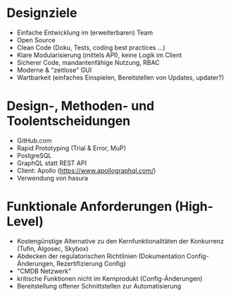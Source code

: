 
# Designziele

- Einfache Entwicklung im (erweiterbaren) Team
- Open Source
- Clean Code (Doku, Tests, coding best practices ...)
- Klare Modularisierung (mittels API), keine Logik im Client
- Sicherer Code, mandantenfähige Nutzung, RBAC
- Moderne & "zeitlose" GUI
- Wartbarkeit (einfaches Einspielen, Bereitstellen von Updates, updater?)

# Design-, Methoden- und Toolentscheidungen

- GitHub.com
- Rapid Prototyping (Trial & Error, MuP)
- PostgreSQL
- GraphQL statt REST API
- Client: Apollo (https://www.apollographql.com/)
- Verwendung von hasura

# Funktionale Anforderungen (High-Level)

- Kostengünstige Alternative zu den Kernfunktionalitäten der Konkurrenz (Tufin, Algosec, Skybox)
- Abdecken der regulatorischen Richtlinien (Dokumentation Config-Änderungen, Rezertifizierung Config)
- "CMDB Netzwerk"
- kritische Funktionen nicht im Kernprodukt (Config-Änderungen)
- Bereitstellung offener Schnittstellen zur Automatisierung
